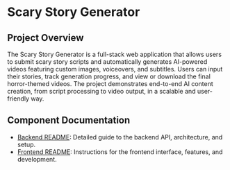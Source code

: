 # Scary Story Generator

## Project Overview

The Scary Story Generator is a full-stack web application that allows users to submit scary story scripts and automatically generates AI-powered videos featuring custom images, voiceovers, and subtitles. Users can input their stories, track generation progress, and view or download the final horror-themed videos. The project demonstrates end-to-end AI content creation, from script processing to video output, in a scalable and user-friendly way.

## Component Documentation

- [Backend README](./backend/README.md): Detailed guide to the backend API, architecture, and setup.
- [Frontend README](./client/README.md): Instructions for the frontend interface, features, and development.
